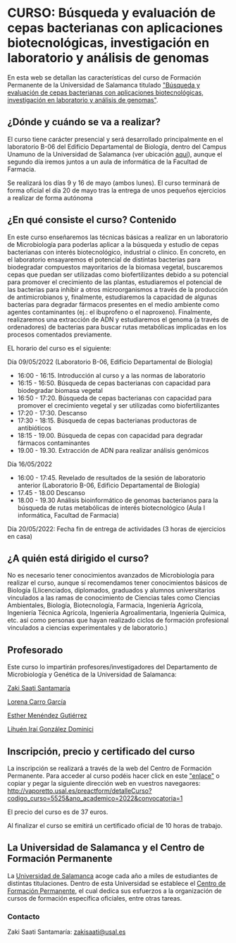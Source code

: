 # CURSO: Búsqueda y evaluación de cepas bacterianas con aplicaciones biotecnológicas, investigación en laboratorio y análisis de genomas

En esta web se detallan las características del curso de Formación Permanente de la Universidad de Salamanca titulado ["Búsqueda y evaluación de cepas bacterianas con aplicaciones biotecnológicas, investigación en laboratorio y análisis de genomas"](http://vaporetto.usal.es/preactform/detalleCurso?codigo_curso=5525&ano_academico=2022&convocatoria=1).

## ¿Dónde y cuándo se va a realizar?

El curso tiene carácter presencial y será desarrollado principalmente en el laboratorio B-06 del Edificio Departamental de Biología, dentro del Campus Unamuno de la Universidad de Salamanca (ver ubicación [aquí](https://www.google.es/maps/place/Edificio+Departamental+de+la+Facultad+de+Biolog%C3%ADa/@40.9655671,-5.6772085,19z/data=!4m5!3m4!1s0xd3f2639ff2cb7a9:0x70e6910c896ce196!8m2!3d40.9652583!4d-5.6770244)), aunque el segundo día iremos juntos a un aula de informática de la Facultad de Farmacia.

Se realizará los días 9 y 16 de mayo (ambos lunes). El curso terminará de forma oficial el día 20 de mayo tras la entrega de unos pequeños ejercicios a realizar de forma autónoma

## ¿En qué consiste el curso? Contenido

En este curso enseñaremos las técnicas básicas a realizar en un laboratorio de Microbiología para poderlas aplicar a la búsqueda y estudio de cepas bacterianas con interés biotecnológico, industrial o clínico. En concreto, en el laboratorio ensayaremos el potencial de distintas bacterias para biodegradar compuestos mayoritarios de la biomasa vegetal, buscaremos cepas que puedan ser utilizadas como biofertilizantes debido a su potencial para promover el crecimiento de las plantas, estudiaremos el potencial de las bacterias para inhibir a otros microorganismos a través de la producción de antimicrobianos y, finalmente, estudiaremos la capacidad de algunas bacterias para degradar fármacos presentes en el medio ambiente como agentes contaminantes (ej.: el ibuprofeno o el naproxeno). Finalmente, realizaremos una extracción de ADN y estudiaremos el genoma (a través de ordenadores) de bacterias para buscar rutas metabólicas implicadas en los procesos comentados previamente.

EL horario del curso es el siguiente:

Día 09/05/2022 (Laboratorio B-06, Edificio Departamental de Biología)
- 16:00 - 16:15. Introducción al curso y a las normas de laboratorio
- 16:15 - 16:50. Búsqueda de cepas bacterianas con capacidad para biodegradar biomasa vegetal
- 16:50 - 17:20. Búsqueda de cepas bacterianas con capacidad para promover el crecimiento vegetal y ser utilizadas como biofertilizantes
- 17:20 - 17:30. Descanso
- 17:30 - 18:15. Búsqueda de cepas bacterianas productoras de antibióticos
- 18:15 - 19.00. Búsqueda de cepas con capacidad para degradar fármacos contaminantes
- 19.00 - 19.30. Extracción de ADN para realizar análisis genómicos

Día  16/05/2022 
- 16:00 - 17:45. Revelado de resultados de la sesión de laboratorio anterior (Laboratorio B-06, Edificio Departamental de Biología)
- 17.45 - 18.00 Descanso
- 18.00 - 19.30 Análisis bioinformático de genomas bacterianos para la búsqueda de rutas metabólicas de interés biotecnológico (Aula I informática, Facultad de Farmacia)

Día 20/05/2022: Fecha fin de entrega de actividades (3 horas de ejercicios en casa)

## ¿A quién está dirigido el curso?

No es necesario tener conocimientos avanzados de Microbiología para realizar el curso, aunque sí recomendamos tener conocimientos básicos de Biología (Llicenciados, diplomados, graduados y alumnos universitarios vinculados a las ramas de conocimiento de Ciencias tales como Ciencias Ambientales, Biología, Biotecnología, Farmacia, Ingeniería Agrícola, Ingeniería Técnica Agrícola, Ingeniería Agroalimentaria, Ingeniería Química, etc.  así como personas que hayan realizado ciclos de formación profesional vinculados a ciencias experimentales y de laboratorio.)

## Profesorado

Este curso lo impartirán profesores/investigadores del Departamento de Microbiología y Genética de la Universidad de Salamanca:

[Zaki Saati Santamaría](https://produccioncientifica.usal.es/investigadores/148198/detalle)

[Lorena Carro García](https://produccioncientifica.usal.es/investigadores/148391/detalle)

[Esther Menéndez Gutiérrez](https://produccioncientifica.usal.es/investigadores/147952/detalle)

[Lihuén Iraí González Dominici](https://www.researchgate.net/profile/Lihuen-Gonzalez-Dominici)

## Inscripción, precio y certificado del curso

La inscripción se realizará a través de la web del Centro de Formación Permanente. Para acceder al curso podéis hacer click en este 
["enlace"](http://vaporetto.usal.es/preactform/detalleCurso?codigo_curso=5525&ano_academico=2022&convocatoria=1) o copiar y pegar la siguiente dirección web en vuestros navegaores:
http://vaporetto.usal.es/preactform/detalleCurso?codigo_curso=5525&ano_academico=2022&convocatoria=1

El precio del curso es de 37 euros.

Al finalizar el curso se emitirá un certificado oficial de 10 horas de trabajo.

## La Universidad de Salamanca y el Centro de Formación Permanente

La [Universidad de Salamanca](https://www.usal.es/) acoge cada año a miles de estudiantes de distintas titulaciones. Dentro de esta Universidad se establece el [Centro de Formación Permanente](https://formacionpermanente.usal.es/), el cual dedica sus esfuerzos a la organización de cursos de formación específica oficiales, entre otras tareas.

### Contacto
Zaki Saati Santamaría: zakisaati@usal.es
